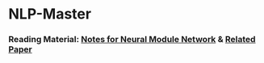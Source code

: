 # NLP-Master
 
### Reading Material: [Notes for Neural Module Network](https://jimlee4530.github.io/Neural%20Module%20Networks%E5%AE%9E%E9%AA%8C%E7%AC%94%E8%AE%B0%E5%8F%8A%E6%80%BB%E7%BB%93) & [Related Paper](https://arxiv.org/abs/1511.02799)

